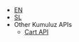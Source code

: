 <!-- _navbar.md -->

* [EN](/)
* [SL](/sl/)
* Other Kumuluz APIs
	* [Cart API](https://afrece.github.io/docsify-example/)